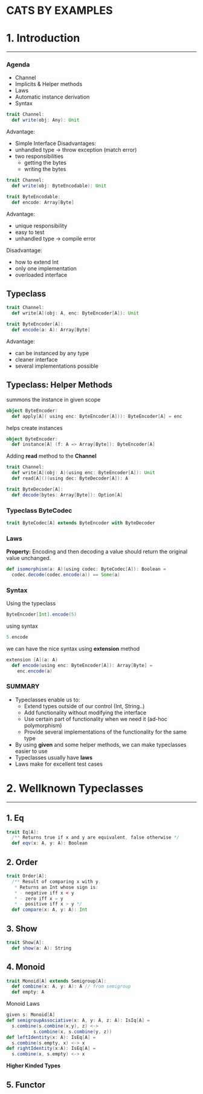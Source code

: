 # CATS BY EXAMPLES 
# 1. Introduction 

----

### Agenda 
- Channel
- Implicits & Helper methods
- Laws
- Automatic instance derivation
- Syntax

```scala
trait Channel:
  def write(obj: Any): Unit
```
Advantage:
- Simple Interface
Disadvantages:
- unhandled type -> throw exception (match error)
- two responsibilities 
    - getting the bytes
    - writing the bytes
```scala
trait Channel:
  def write(obj: ByteEncodable): Unit

trait ByteEncodable:
  def encode: Array[Byte]
```
Advantage:
- unique responsibility
- easy to test
- unhandled type -> compile error

Disadvantage:
- how to extend Int
- only one implementation
- overloaded interface

## Typeclass 
```scala
trait Channel:
  def write[A](obj: A, enc: ByteEncoder[A]): Unit

trait ByteEncoder[A]:
  def encode(a: A): Array[Byte]
```
Advantage:
- can be instanced by any type
- cleaner interface
- several implementations possible

## Typeclass: Helper Methods 

summons the instance in given scope
```scala
object ByteEncoder:
  def apply[A]( using enc: ByteEncoder[A])): ByteEncoder[A] = enc
```
helps create instances
```scala
object ByteEncoder:
  def instance[A] (f: A => Array[Byte]): ByteEncoder[A]
```
Adding **read** method to the **Channel**
```scala
trait Channel:
  def write[A](obj: A)(using enc: ByteEncoder[A]): Unit
  def read[A]()(using dec: ByteDecoder[A]): A

trait ByteDecoder[A]:
  def decode(bytes: Array[Byte]): Option[A]
```
### Typeclass ByteCodec
```scala
trait ByteCodec[A] extends ByteEncoder with ByteDecoder
```
### Laws
**Property:** Encoding and then decoding a value should return the original value unchanged.

```scala
def isomorphism(a: A)(using codec: ByteCodec[A]): Boolean =
  codec.decode(codec.encode(a)) == Some(a)
```
### Syntax
Using the typeclass
```scala
ByteEncoder[Int].encode(5)
```
using syntax
```scala
5.encode
```
we can have the nice syntax using **extension** method
```scala
extension [A](a: A)
  def encode(using enc: ByteEncoder[A]): Array[Byte] = 
    enc.encode(a)
```
### SUMMARY

- Typeclasses enable us to:
  - Extend types outside of our control (Int, String..)
  - Add functionality without modifying the interface
  - Use certain part of functionality when we need it (ad-hoc polymorphism)
  - Provide several implementations of the functionality for the same type
- By using **given** and some helper methods, we can make typeclasses easier to use
- Typeclasses usually have **laws**
- Laws make for excellent test cases

# 2. Wellknown Typeclasses

---

## 1. Eq

```scala
trait Eq[A]:
  /** Returns true if x and y are equivalent, false otherwise */
  def eqv(x: A, y: A): Boolean
```

## 2. Order

```scala
trait Order[A]:
  /** Result of comparing x with y. 
   * Returns an Int whose sign is:
   * - negative iff x < y 
   * - zero iff x = y 
   * - positive iff x > y */
  def compare(x: A, y: A): Int
```
## 3. Show

```scala
trait Show[A]:
  def show(a: A): String
```
## 4. Monoid

```scala
trait Monoid[A] extends Semigroup[A]:
  def combine(x: A, y: A): A // from semigroup
  def empty: A
```
Monoid Laws
```scala
given s: Monoid[A]
def semigroupAssociative(x: A, y: A, z: A): IsIq[A] =
  s.combine(s.combine(x,y), z) <->
          s.combine(x, s.combine(y, z))
def leftIdentity(x: A): IsEq[A] =
  s.combine(s.empty, x) <-> x
def rightIdentity(x:A): IsEq[A] =
  s.combine(x, s.empty) <-> x
```
**Higher Kinded Types**

## 5. Functor
